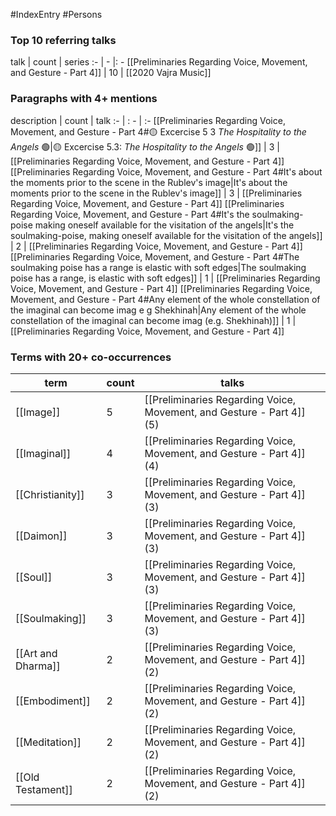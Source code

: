 #IndexEntry #Persons

### Top 10 referring talks
talk | count | series
:- | - |: -
[[Preliminaries Regarding Voice, Movement, and Gesture - Part 4]] | 10 | [[2020 Vajra Music]]

### Paragraphs with 4+ mentions
description | count | talk
:- | : - | :-
[[Preliminaries Regarding Voice, Movement, and Gesture - Part 4#🟡 Excercise 5 3 _The Hospitality to the Angels_ 🟢\|🟡 Excercise 5.3: _The Hospitality to the Angels_ 🟢]] | 3 | [[Preliminaries Regarding Voice, Movement, and Gesture - Part 4]]
[[Preliminaries Regarding Voice, Movement, and Gesture - Part 4#It's about the moments prior to the scene in the Rublev's image\|It's about the moments prior to the scene in the Rublev's image]] | 3 | [[Preliminaries Regarding Voice, Movement, and Gesture - Part 4]]
[[Preliminaries Regarding Voice, Movement, and Gesture - Part 4#It's the soulmaking-poise making oneself available for the visitation of the angels\|It's the soulmaking-poise, making oneself available for the visitation of the angels]] | 2 | [[Preliminaries Regarding Voice, Movement, and Gesture - Part 4]]
[[Preliminaries Regarding Voice, Movement, and Gesture - Part 4#The soulmaking poise has a range is elastic with soft edges\|The soulmaking poise has a range, is elastic with soft edges]] | 1 | [[Preliminaries Regarding Voice, Movement, and Gesture - Part 4]]
[[Preliminaries Regarding Voice, Movement, and Gesture - Part 4#Any element of the whole constellation of the imaginal can become imag e g Shekhinah\|Any element of the whole constellation of the imaginal can become imag (e.g. Shekhinah)]] | 1 | [[Preliminaries Regarding Voice, Movement, and Gesture - Part 4]]

### Terms with 20+ co-occurrences
term | count | talks
-|-|-
[[Image]] | 5 | <span class="counts">[[Preliminaries Regarding Voice, Movement, and Gesture - Part 4]] (5)</span> 
[[Imaginal]] | 4 | <span class="counts">[[Preliminaries Regarding Voice, Movement, and Gesture - Part 4]] (4)</span> 
[[Christianity]] | 3 | <span class="counts">[[Preliminaries Regarding Voice, Movement, and Gesture - Part 4]] (3)</span> 
[[Daimon]] | 3 | <span class="counts">[[Preliminaries Regarding Voice, Movement, and Gesture - Part 4]] (3)</span> 
[[Soul]] | 3 | <span class="counts">[[Preliminaries Regarding Voice, Movement, and Gesture - Part 4]] (3)</span> 
[[Soulmaking]] | 3 | <span class="counts">[[Preliminaries Regarding Voice, Movement, and Gesture - Part 4]] (3)</span> 
[[Art and Dharma]] | 2 | <span class="counts">[[Preliminaries Regarding Voice, Movement, and Gesture - Part 4]] (2)</span> 
[[Embodiment]] | 2 | <span class="counts">[[Preliminaries Regarding Voice, Movement, and Gesture - Part 4]] (2)</span> 
[[Meditation]] | 2 | <span class="counts">[[Preliminaries Regarding Voice, Movement, and Gesture - Part 4]] (2)</span> 
[[Old Testament]] | 2 | <span class="counts">[[Preliminaries Regarding Voice, Movement, and Gesture - Part 4]] (2)</span> 

